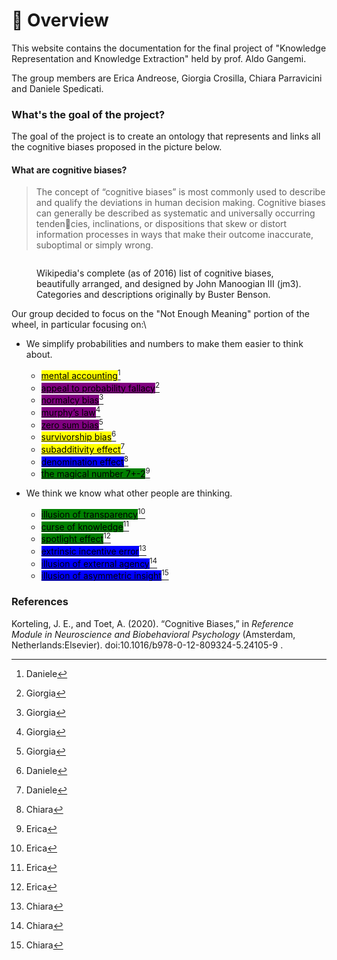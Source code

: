 # 🤣 Overview

This website contains the documentation for the final project of  "Knowledge Representation and Knowledge Extraction" held by prof. Aldo Gangemi.&#x20;

The group members are Erica Andreose, Giorgia Crosilla, Chiara Parravicini and Daniele Spedicati.



### What's the goal of the project?

The goal of the project is to create an ontology that represents and links all the cognitive biases proposed in the picture below.&#x20;

#### What are cognitive biases?

> The concept of “cognitive biases” is most commonly used to describe and qualify the deviations in human decision making. Cognitive biases can generally be described as systematic and universally occurring tendencies, inclinations, or dispositions that skew or distort information processes in ways that make their outcome inaccurate, suboptimal or simply wrong.



<figure><img src="https://upload.wikimedia.org/wikipedia/commons/6/65/Cognitive_bias_codex_en.svg" alt=""><figcaption><p>Wikipedia's complete (as of 2016) list of cognitive biases, beautifully arranged, and designed by John Manoogian III (jm3). Categories and descriptions originally by Buster Benson.</p></figcaption></figure>

Our group decided to focus on the "Not Enough Meaning" portion of the wheel, in particular focusing on:\


* We simplify probabilities and numbers to make them easier to think about.
  * [<mark style="background-color:yellow;">mental accounting</mark>](#user-content-fn-1)[^1]
  * [<mark style="background-color:purple;">appeal to probability fallacy</mark>](#user-content-fn-2)[^2]
  * [<mark style="background-color:purple;">normalcy bias</mark>](#user-content-fn-3)[^3]
  * [<mark style="background-color:purple;">murphy’s law</mark>](#user-content-fn-4)[^4]
  * [<mark style="background-color:purple;">zero sum bias</mark>](#user-content-fn-5)[^5]
  * [<mark style="background-color:yellow;">survivorship bias</mark>](#user-content-fn-6)[^6]
  * [<mark style="background-color:yellow;">subadditivity effect</mark>](#user-content-fn-7)[^7]
  * [<mark style="background-color:blue;">denomination effect</mark>](#user-content-fn-8)[^8]
  *   [<mark style="background-color:green;">the magical number 7+-2</mark>](#user-content-fn-9)[^9]


*   We think we know what other people are thinking.&#x20;

    * [<mark style="background-color:green;">illusion of transparency</mark>](#user-content-fn-10)[^10]
    * [<mark style="background-color:green;">curse of knowledge</mark>](#user-content-fn-11)[^11]
    * [<mark style="background-color:green;">spotlight effect</mark>](#user-content-fn-12)[^12]
    * [<mark style="background-color:blue;">extrinsic incentive error</mark>](#user-content-fn-13)[^13]
    * [<mark style="background-color:blue;">illusion of external agency</mark>](#user-content-fn-14)[^14]
    * [<mark style="background-color:blue;">illusion of asymmetric insight</mark>](#user-content-fn-15)[^15]



### References

Korteling, J. E., and Toet, A. (2020). “Cognitive Biases,” in _Reference Module in Neuroscience and Biobehavioral Psychology_ (Amsterdam, Netherlands:Elsevier). doi:10.1016/b978-0-12-809324-5.24105-9 .

[^1]: Daniele

[^2]: Giorgia

[^3]: Giorgia

[^4]: Giorgia

[^5]: Giorgia

[^6]: Daniele

[^7]: Daniele

[^8]: Chiara

[^9]: Erica

[^10]: Erica

[^11]: Erica

[^12]: Erica

[^13]: Chiara

[^14]: Chiara

[^15]: Chiara
